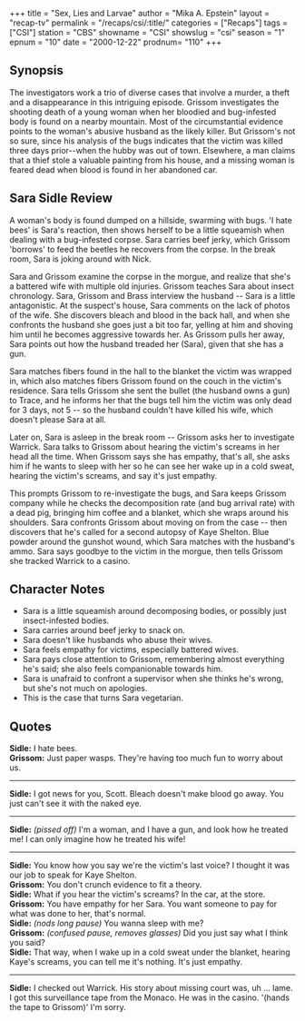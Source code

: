 +++
title = "Sex, Lies and Larvae"
author = "Mika A. Epstein"
layout = "recap-tv"
permalink = "/recaps/csi/:title/"
categories = ["Recaps"]
tags = ["CSI"]
station = "CBS"
showname = "CSI"
showslug = "csi"
season = "1"
epnum = "10"
date = "2000-12-22"
prodnum= "110"
+++

## Synopsis

The investigators work a trio of diverse cases that involve a murder, a theft and a disappearance in this intriguing episode. Grissom investigates the shooting death of a young woman when her bloodied and bug-infested body is found on a nearby mountain. Most of the circumstantial evidence points to the woman's abusive husband as the likely killer. But Grissom's not so sure, since his analysis of the bugs indicates that the victim was killed three days prior--when the hubby was out of town. Elsewhere, a man claims that a thief stole a valuable painting from his house, and a missing woman is feared dead when blood is found in her abandoned car.

## Sara Sidle Review

A woman's body is found dumped on a hillside, swarming with bugs. 'I hate bees' is Sara's reaction, then shows herself to be a little squeamish when dealing with a bug-infested corpse. Sara carries beef jerky, which Grissom 'borrows' to feed the beetles he recovers from the corpse. In the break room, Sara is joking around with Nick.

Sara and Grissom examine the corpse in the morgue, and realize that she's a battered wife with multiple old injuries. Grissom teaches Sara about insect chronology. Sara, Grissom and Brass interview the husband -- Sara is a little antagonistic. At the suspect's house, Sara comments on the lack of photos of the wife. She discovers bleach and blood in the back hall, and when she confronts the husband she goes just a bit too far, yelling at him and shoving him until he becomes aggressive towards her. As Grissom pulls her away, Sara points out how the husband treaded her (Sara), given that she has a gun.

Sara matches fibers found in the hall to the blanket the victim was wrapped in, which also matches fibers Grissom found on the couch in the victim's residence. Sara tells Grissom she sent the bullet (the husband owns a gun) to Trace, and he informs her that the bugs tell him the victim was only dead for 3 days, not 5 -- so the husband couldn't have killed his wife, which doesn't please Sara at all.

Later on, Sara is asleep in the break room -- Grissom asks her to investigate Warrick. Sara talks to Grissom about hearing the victim's screams in her head all the time. When Grissom says she has empathy, that's all, she asks him if he wants to sleep with her so he can see her wake up in a cold sweat, hearing the victim's screams, and say it's just empathy.

This prompts Grissom to re-investigate the bugs, and Sara keeps Grissom company while he checks the decomposition rate (and bug arrival rate) with a dead pig, bringing him coffee and a blanket, which she wraps around his shoulders. Sara confronts Grissom about moving on from the case -- then discovers that he's called for a second autopsy of Kaye Shelton. Blue powder around the gunshot wound, which Sara matches with the husband's ammo. Sara says goodbye to the victim in the morgue, then tells Grissom she tracked Warrick to a casino.

## Character Notes

* Sara is a little squeamish around decomposing bodies, or possibly just insect-infested bodies.  
* Sara carries around beef jerky to snack on.  
* Sara doesn't like husbands who abuse their wives.  
* Sara feels empathy for victims, especially battered wives.  
* Sara pays close attention to Grissom, remembering almost everything he's said; she also feels companionable towards him.  
* Sara is unafraid to confront a supervisor when she thinks he's wrong, but she's not much on apologies.  
* This is the case that turns Sara vegetarian. 

## Quotes

**Sidle:** I hate bees.  
**Grissom:** Just paper wasps. They're having too much fun to worry about us.  

- - -

**Sidle:** I got news for you, Scott. Bleach doesn't make blood go away. You just can't see it with the naked eye.
  

- - -

**Sidle:** _(pissed off)_ I'm a woman, and I have a gun, and look how he treated me! I can only imagine how he treated his wife!
  

- - -

**Sidle:** You know how you say we're the victim's last voice? I thought it was our job to speak for Kaye Shelton.  
**Grissom:** You don't crunch evidence to fit a theory.  
**Sidle:** What if you hear the victim's screams? In the car, at the store.  
**Grissom:** You have empathy for her Sara. You want someone to pay for what was done to her, that's normal.  
**Sidle:** _(nods_ _long pause)_ You wanna sleep with me?  
**Grissom:** _(confused pause, removes glasses)_ Did you just say what I think you said?  
**Sidle:** That way, when I wake up in a cold sweat under the blanket, hearing Kaye's screams, you can tell me it's nothing. It's just empathy.  

- - -

**Sidle:** I checked out Warrick. His story about missing court was, uh &#8230; lame. I got this surveillance tape from the Monaco. He was in the casino. '(hands the tape to Grissom)' I'm sorry.